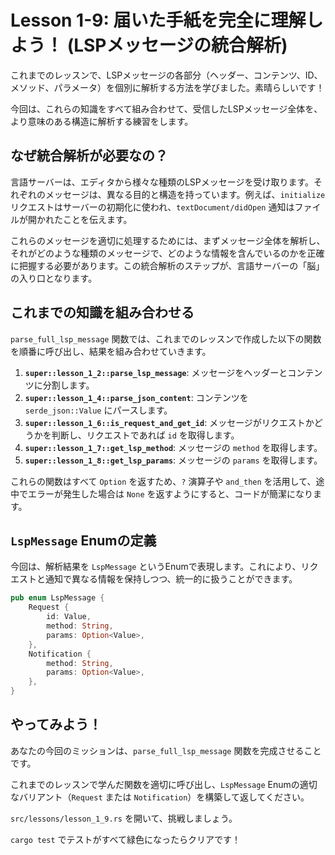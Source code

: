 
# Lesson 1-9: 届いた手紙を完全に理解しよう！ (LSPメッセージの統合解析)

これまでのレッスンで、LSPメッセージの各部分（ヘッダー、コンテンツ、ID、メソッド、パラメータ）を個別に解析する方法を学びました。素晴らしいです！

今回は、これらの知識をすべて組み合わせて、受信したLSPメッセージ全体を、より意味のある構造に解析する練習をします。

## なぜ統合解析が必要なの？

言語サーバーは、エディタから様々な種類のLSPメッセージを受け取ります。それぞれのメッセージは、異なる目的と構造を持っています。例えば、`initialize` リクエストはサーバーの初期化に使われ、`textDocument/didOpen` 通知はファイルが開かれたことを伝えます。

これらのメッセージを適切に処理するためには、まずメッセージ全体を解析し、それがどのような種類のメッセージで、どのような情報を含んでいるのかを正確に把握する必要があります。この統合解析のステップが、言語サーバーの「脳」の入り口となります。

## これまでの知識を組み合わせる

`parse_full_lsp_message` 関数では、これまでのレッスンで作成した以下の関数を順番に呼び出し、結果を組み合わせていきます。

1.  **`super::lesson_1_2::parse_lsp_message`**: メッセージをヘッダーとコンテンツに分割します。
2.  **`super::lesson_1_4::parse_json_content`**: コンテンツを `serde_json::Value` にパースします。
3.  **`super::lesson_1_6::is_request_and_get_id`**: メッセージがリクエストかどうかを判断し、リクエストであれば `id` を取得します。
4.  **`super::lesson_1_7::get_lsp_method`**: メッセージの `method` を取得します。
5.  **`super::lesson_1_8::get_lsp_params`**: メッセージの `params` を取得します。

これらの関数はすべて `Option` を返すため、`?` 演算子や `and_then` を活用して、途中でエラーが発生した場合は `None` を返すようにすると、コードが簡潔になります。

## `LspMessage` Enumの定義

今回は、解析結果を `LspMessage` というEnumで表現します。これにより、リクエストと通知で異なる情報を保持しつつ、統一的に扱うことができます。

```rust
pub enum LspMessage {
    Request {
        id: Value,
        method: String,
        params: Option<Value>,
    },
    Notification {
        method: String,
        params: Option<Value>,
    },
}
```

## やってみよう！

あなたの今回のミッションは、`parse_full_lsp_message` 関数を完成させることです。

これまでのレッスンで学んだ関数を適切に呼び出し、`LspMessage` Enumの適切なバリアント（`Request` または `Notification`）を構築して返してください。

`src/lessons/lesson_1_9.rs` を開いて、挑戦しましょう。

`cargo test` でテストがすべて緑色になったらクリアです！

